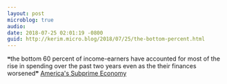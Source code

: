 ```yaml
---
layout: post
microblog: true
audio: 
date: 2018-07-25 02:01:19 -0800
guid: http://kerim.micro.blog/2018/07/25/the-bottom-percent.html
---
```

❝the bottom 60 percent of income-earners have accounted for most of the rise in spending over the past two years even as the their finances worsened❞ [America's Subprime Economy](https://www.nakedcapitalism.com/2018/07/americas-subprime-economy.html)
